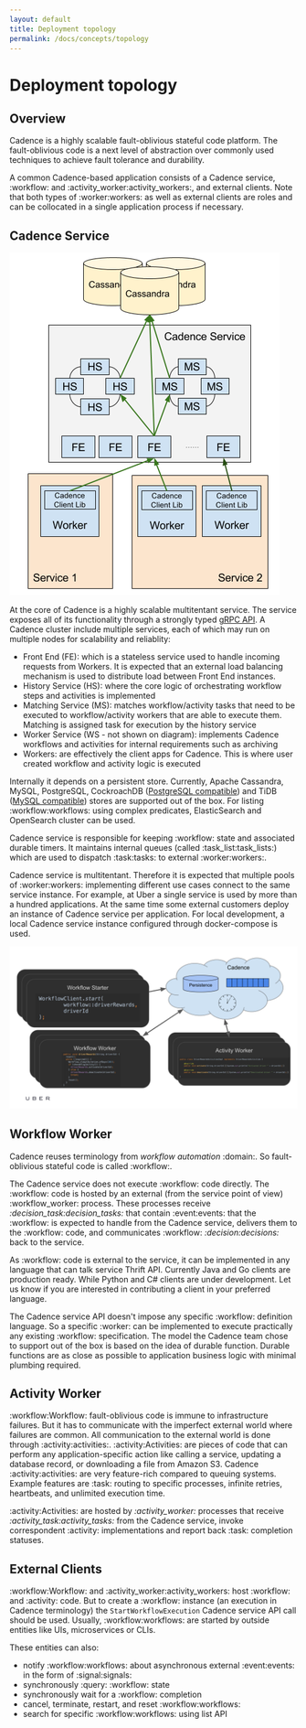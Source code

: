 ```yaml
---
layout: default
title: Deployment topology
permalink: /docs/concepts/topology
---
```


# Deployment topology

## Overview

Cadence is a highly scalable fault-oblivious stateful code platform. The fault-oblivious code is a next level of abstraction over commonly used techniques to achieve fault tolerance and durability.

A common Cadence-based application consists of a Cadence service, :workflow: and :activity_worker:activity_workers:, and external clients.
Note that both types of :worker:workers: as well as external clients are roles and can be collocated in a single application process if necessary.

## Cadence Service

![Cadence Service](/img/overview.png)

At the core of Cadence is a highly scalable multitentant service. The service exposes all of its functionality through a strongly typed [gRPC API](https://github.com/uber/cadence-idl/tree/master/proto/uber/cadence/api/v1). A Cadence cluster include multiple services, each of which may run on multiple nodes for scalability and reliablity:
- Front End (FE): which is a stateless service used to handle incoming requests from Workers. It is expected that an external load balancing mechanism is used to distribute load between Front End instances.
- History Service (HS): where the core logic of orchestrating workflow steps and activities is implemented
- Matching Service (MS): matches workflow/activity tasks that need to be executed to workflow/activity workers that are able to execute them. Matching is assigned task for execution by the history service
- Worker Service (WS - not shown on diagram): implements Cadence workflows and activities for internal requirements such as archiving
- Workers: are effectively the client apps for Cadence. This is where user created workflow and activity logic is executed

Internally it depends on a persistent store. Currently, Apache Cassandra, MySQL, PostgreSQL, CockroachDB ([PostgreSQL compatible](https://www.cockroachlabs.com/docs/stable/postgresql-compatibility.html)) and TiDB ([MySQL compatible](https://docs.pingcap.com/tidb/dev/mysql-compatibility)) stores are supported out of the box. For listing :workflow:workflows: using complex predicates, ElasticSearch and OpenSearch cluster can be used.

Cadence service is responsible for keeping :workflow: state and associated durable timers. It maintains internal queues (called :task_list:task_lists:) which are used to dispatch :task:tasks: to external :worker:workers:.

Cadence service is multitentant. Therefore it is expected that multiple pools of :worker:workers: implementing different use cases connect to the same service instance. For example, at Uber a single service is used by more than a hundred applications. At the same time some external customers deploy an instance of Cadence service per application. For local development, a local Cadence service instance configured through docker-compose is used.

![Cadence Overview](/img/cadence-overview.svg)

## Workflow Worker

Cadence reuses terminology from _workflow automation_ :domain:. So fault-oblivious stateful code is called :workflow:.

The Cadence service does not execute :workflow: code directly. The :workflow: code is hosted by an external (from the service point of view) :workflow_worker: process. These processes receive _:decision_task:decision_tasks:_ that contain :event:events: that the :workflow: is expected to handle from the Cadence service, delivers them to the :workflow: code, and communicates :workflow: _:decision:decisions:_ back to the service.

As :workflow: code is external to the service, it can be implemented in any language that can talk service Thrift API. Currently Java and Go clients are production ready. While Python and C# clients are under development. Let us know if you are interested in contributing a client in your preferred language.

The Cadence service API doesn't impose any specific :workflow: definition language. So a specific :worker: can be implemented to execute practically any existing :workflow: specification. The model the Cadence team chose to support out of the box is based on the idea of durable function. Durable functions are as close as possible to application business logic with minimal plumbing required.

## Activity Worker

:workflow:Workflow: fault-oblivious code is immune to infrastructure failures. But it has to communicate with the imperfect external world where failures are common. All communication to the external world is done through :activity:activities:. :activity:Activities: are pieces of code that can perform any application-specific action like calling a service, updating a database record, or downloading a file from Amazon S3. Cadence :activity:activities: are very feature-rich compared to queuing systems. Example features are :task: routing to specific processes, infinite retries, heartbeats, and unlimited execution time.

:activity:Activities: are hosted by _:activity_worker:_ processes that receive _:activity_task:activity_tasks:_ from the Cadence service, invoke correspondent :activity: implementations and report back :task: completion statuses.

## External Clients

:workflow:Workflow: and :activity_worker:activity_workers: host :workflow: and :activity: code. But to create a :workflow: instance (an execution in Cadence terminology) the `StartWorkflowExecution` Cadence service API call should be used. Usually, :workflow:workflows: are started by outside entities like UIs, microservices or CLIs.

These entities can also:

- notify :workflow:workflows: about asynchronous external :event:events: in the form of :signal:signals:
- synchronously :query: :workflow: state
- synchronously wait for a :workflow: completion
- cancel, terminate, restart, and reset :workflow:workflows:
- search for specific :workflow:workflows: using list API
